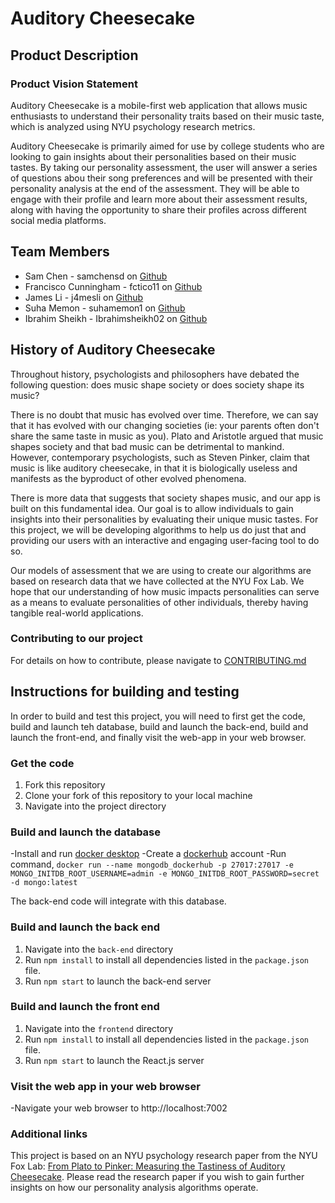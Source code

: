 # Auditory Cheesecake

## Product Description

### Product Vision Statement

Auditory Cheesecake is a mobile-first web application that allows music enthusiasts to understand their personality traits based on their music taste, which is analyzed using NYU psychology research metrics.

Auditory Cheesecake is primarily aimed for use by college students who are looking to gain insights about their personalities based on their music tastes. By taking our personality assessment, the user will answer a series of questions abou their song preferences and will be presented with their personality analysis at the end of the assessment. They will be able to engage with their profile and learn more about their assessment results, along with having the opportunity to share their profiles across different social media platforms.

## Team Members

+ Sam Chen - samchensd on [Github](https://github.com/samchensd)
+ Francisco Cunningham - fctico11 on [Github](https://github.com/fctico11)
+ James Li - j4mesli on [Github](https://github.com/j4mesli)
+ Suha Memon - suhamemon1 on [Github](https://github.com/suhamemon1)
+ Ibrahim Sheikh - Ibrahimsheikh02 on [Github](https://github.com/Ibrahimsheikh02)

## History of Auditory Cheesecake

Throughout history, psychologists and philosophers have debated the following question: does music shape society or does society shape its music?

There is no doubt that music has evolved over time. Therefore, we can say that it has evolved with our changing societies (ie: your parents often don't share the same taste in music as you). Plato and Aristotle argued that music shapes society and that bad music can be detrimental to mankind. However, contemporary psychologists, such as Steven Pinker, claim that music is like auditory cheesecake, in that it is biologically useless and manifests as the byproduct of other evolved phenomena.

There is more data that suggests that society shapes music, and our app is built on this fundamental idea. Our goal is to allow individuals to gain insights into their personalities by evaluating their unique music tastes. For this project, we will be developing algorithms to help us do just that and providing our users with an interactive and engaging user-facing tool to do so.

Our models of assessment that we are using to create our algorithms are based on research data that we have collected at the NYU Fox Lab. We hope that our understanding of how music impacts personalities can serve as a means to evaluate personalities of other individuals, thereby having tangible real-world applications.

### Contributing to our project

For details on how to contribute, please navigate to [CONTRIBUTING.md](./CONTRIBUTING.md)

## Instructions for building and testing

In order to build and test this project, you will need to first get the code, build and launch teh database, build and launch the back-end, build and launch the front-end, and finally visit the web-app in your web browser.

### Get the code

1. Fork this repository
2. Clone your fork of this repository to your local machine
3. Navigate into the project directory

### Build and launch the database

-Install and run [docker desktop](https://www.docker.com/get-started)
-Create a [dockerhub](https://hub.docker.com/signup) account
-Run command, `docker run --name mongodb_dockerhub -p 27017:27017 -e MONGO_INITDB_ROOT_USERNAME=admin -e MONGO_INITDB_ROOT_PASSWORD=secret -d mongo:latest`

The back-end code will integrate with this database.

### Build and launch the back end

1. Navigate into the `back-end` directory
2. Run `npm install` to install all dependencies listed in the `package.json` file.
3. Run `npm start` to launch the back-end server

### Build and launch the front end

1. Navigate into the `frontend` directory
2. Run `npm install` to install all dependencies listed in the `package.json` file.
3. Run `npm start` to launch the React.js server

### Visit the web app in your web browser

-Navigate your web browser to http://localhost:7002

### Additional links

This project is based on an NYU psychology research paper from the NYU Fox Lab: [From Plato to Pinker: Measuring the Tastiness of Auditory Cheesecake](./assets/Final_From_Plato_to_Pinker__Measuring_the_Tastiness_of_Auditory_Cheesecake.docx.pdf). Please read the research paper if you wish to gain further insights on how our personality analysis algorithms operate.

<!-- >
This repository will be used for team projects.

Several sets of instructions are included in this repository. They should each be treated as separate assignments with their own due dates and sets of requirements.

1. See the [App Map & Wireframes](instructions-0a-app-map-wireframes.md) and [Prototyping](./instructions-0b-prototyping.md) instructions for the requirements of the initial user experience design of the app.

2. Delete the contents of this file and replace with the contents of a proper README.md, as described in the [project setup instructions](./instructions-0c-project-setup.md)

3. See the [Sprint Planning instructions](instructions-0d-sprint-planning.md) for the requirements of Sprint Planning for each Sprint.

4. See the [Front-End Development instructions](./instructions-1-front-end.md) for the requirements of the initial Front-End Development.

5. See the [Back-End Development instructions](./instructions-2-back-end.md) for the requirements of the initial Back-End Development.

6. See the [Database Integration instructions](./instructions-3-database.md) for the requirements of integrating a database into the back-end.

7. See the [Deployment instructions](./instructions-4-deployment.md) for the requirements of deploying an app.